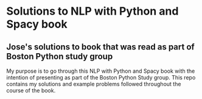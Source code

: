 # Solutions to NLP with Python and Spacy book
## Jose's solutions to book that was read as part of Boston Python study group

My purpose is to go through this NLP with Python and Spacy book with the intention of presenting as part of the Boston Python Study group.
This repo contains my solutions and example problems followed throughout the course of the book.